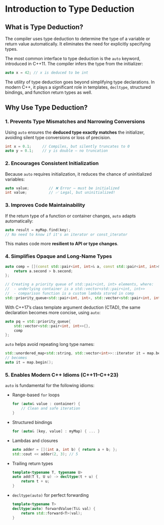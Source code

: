 # Introduction to Type Deduction

## What is Type Deduction?
The compiler uses type deduction to determine the type of a variable or return value automatically. It eliminates the need for explicitly specifying types.

The most common interface to type deduction is the `auto` keyword, introduced in C++11.  The compiler infers the type from the initializer:

```cpp
auto x = 42; // x is deduced to be int
```

The utility of type deduction goes beyond simplifying type declarations. In modern C++, it plays a significant role in templates, `decltype`, structured bindings, and function return types as well.

## Why Use Type Deduction?

### 1. Prevents Type Mismatches and Narrowing Conversions

Using `auto` ensures the **deduced type exactly matches** the initializer, avoiding silent type conversions or loss of precision.

```cpp
int x = 0.1;     // Compiles, but silently truncates to 0
auto y = 0.1;    // y is double — no truncation
```
### 2. Encourages Consistent Initialization

Because `auto` requires initialization, it reduces the chance of uninitialized variables:

```cpp
auto value;         // ❌ Error — must be initialized
int value;          // ✅ Legal, but uninitialized!
```

### 3. Improves Code Maintainability

If the return type of a function or container changes, `auto` adapts automatically:

```cpp
auto result = myMap.find(key);
// No need to know if it's an iterator or const_iterator
```

This makes code more **resilient to API or type changes**.


### 4. Simplifies Opaque and Long-Name Types  


```cpp
auto comp = [](const std::pair<int, int>& a, const std::pair<int, int>& b) {
    return a.second > b.second;
};

// Creating a priority queue of std::pair<int, int> elements, where:
//  - underlying container is a std::vector<std::pair<int, int>>
//  - comparison function is a custom lambda stored in comp
std::priority_queue<std::pair<int, int>, std::vector<std::pair<int, int>>, decltype(comp)> pq(comp);
```

With C++17’s class template argument deduction (CTAD), the same declaration becomes more concise, using `auto`:

```cpp
auto pq = std::priority_queue{
    std::vector<std::pair<int, int>>{},
    comp
};
```

`auto` helps avoid repeating long type names:
```cpp
std::unordered_map<std::string, std::vector<int>>::iterator it = map.begin();
// becomes
auto it = map.begin();
```

### 5. Enables Modern C++ Idioms (C++11–C++23)

`auto` is fundamental for the following idioms:

- Range-based `for` loops
    ```cpp
    for (auto& value : container) {
        // Clean and safe iteration
    }
    ```

- Structured bindings

    ```cpp
    for (auto& [key, value] : myMap) { ... }
    ```

- Lambdas and closures
    ```cpp
    auto adder = [](int a, int b) { return a + b; };
    std::cout << adder(2, 3); // 5
    ```
- Trailing return types
    ```cpp
    template<typename T, typename U>
    auto add(T t, U u) -> decltype(t + u) {
        return t + u;
    }
    ```

- `decltype(auto)` for perfect forwarding
    ```cpp
    template<typename T>
    decltype(auto) forwardValue(T&& val) {
        return std::forward<T>(val);
    }
    ```